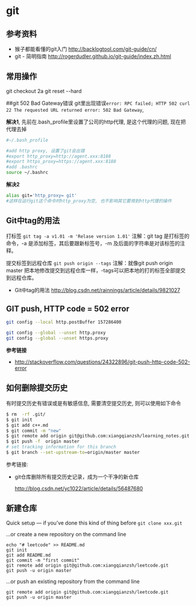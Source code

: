 # git
## 参考资料
- 猴子都能看懂的git入门
http://backlogtool.com/git-guide/cn/
- git - 简明指南
http://rogerdudler.github.io/git-guide/index.zh.html


## 常用操作
git checkout 2a
git reset --hard




##git 502 Bad Gateway错误
git里出现错误`error: RPC failed; HTTP 502 curl 22 The requested URL returned error: 502 Bad Gateway`, 

**解决1**, 先前在.bash_profile里设置了公司的http代理, 是这个代理的问题, 现在把代理去掉
```bash
#~/.bash_profile

#add http proxy, 设置了git会出错
#export http_proxy=http://agent.xxx:8188
#export https_proxy=https://agent.xxx:8188
#add .bashrc
source ~/.bashrc
```
**解决2**
```bash
alias git='http_proxy= git'
#这样在运行git这个命令时http_proxy为空, 也不影响其它要用到http代理的操作
```


## Git中tag的用法
打标签
`git tag -a v1.01 -m 'Relase version 1.01'`
注解：git tag 是打标签的命令，-a 是添加标签，其后要跟新标签号，-m 及后面的字符串是对该标签的注释。

提交标签到远程仓库
`git push origin --tags`
注解：就像git push origin master 把本地修改提交到远程仓库一样，-tags可以把本地的打的标签全部提交到远程仓库。
- Git中tag的用法
http://blog.csdn.net/rainnings/article/details/9821027

## GIT push, HTTP code = 502 error

```bash
git config --local http.postBuffer 157286400
```

```bash
git config --global --unset http.proxy
git config --global --unset https.proxy
```
**参考链接**
- http://stackoverflow.com/questions/24322896/git-push-http-code-502-error


## 如何删除提交历史
有时提交历史有错误或是有敏感信息, 需要清空提交历史, 则可以使用如下命令
```bash
$ rm  -rf .git/
$ git init
$ git add c++.md
$ git commit -m "new"
$ git remote add origin git@github.com:xiangqianzsh/learning_notes.git
$ git push -f  origin master
# set tracking information for this branch
$ git branch --set-upstream-to=origin/master master
```
参考链接:
- git仓库删除所有提交历史记录，成为一个干净的新仓库

  http://blog.csdn.net/yc1022/article/details/56487680


## 新建仓库
Quick setup — if you’ve done this kind of thing before
`git clone xxx.git`

...or create a new repository on the command line
```
echo "# leetcode" >> README.md
git init
git add README.md
git commit -m "first commit"
git remote add origin git@github.com:xiangqianzsh/leetcode.git
git push -u origin master
```
...or push an existing repository from the command line
```
git remote add origin git@github.com:xiangqianzsh/leetcode.git
git push -u origin master
```

